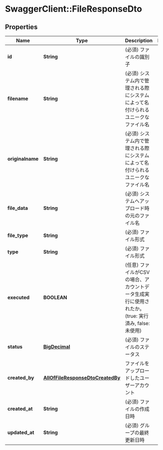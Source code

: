 # SwaggerClient::FileResponseDto

## Properties
Name | Type | Description | Notes
------------ | ------------- | ------------- | -------------
**id** | **String** | (必須) ファイルの識別子 | 
**filename** | **String** | (必須) システム内で管理される際にシステムによって名付けられるユニークなファイル名 | 
**originalname** | **String** | (必須) システム内で管理される際にシステムによって名付けられるユニークなファイル名 | 
**file_data** | **String** | (必須) システムへアップロード時の元のファイル名 | 
**file_type** | **String** | (必須) ファイル形式 | 
**type** | **String** | (必須) ファイル形式 | 
**executed** | **BOOLEAN** | (任意) ファイルがCSVの場合、アカウントデータ生成実行に使用されたか。(true: 実行済み, false: 未使用) | 
**status** | [**BigDecimal**](BigDecimal.md) | (必須) ファイルのステータス | 
**created_by** | [**AllOfFileResponseDtoCreatedBy**](AllOfFileResponseDtoCreatedBy.md) | ファイルをアップロードしたユーザーアカウント | 
**created_at** | **String** | (必須) ファイルの作成日時 | 
**updated_at** | **String** | (必須) グループの最終更新日時 | 

